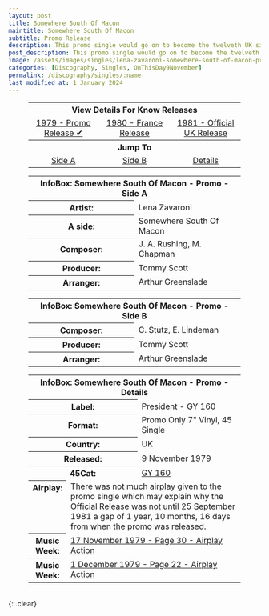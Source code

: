 ```yaml
---
layout: post
title: Somewhere South Of Macon
maintitle: Somewhere South Of Macon
subtitle: Promo Release
description: This promo single would go on to become the twelveth UK single released by Lena Zavaroni.
post_description: This promo single would go on to become the twelveth UK single released by Lena Zavaroni.
image: /assets/images/singles/lena-zavaroni-somewhere-south-of-macon-president.jpg
categories: [Discography, Singles, OnThisDay9November]
permalink: /discography/singles/:name
last_modified_at: 1 January 2024
---
```


<figure class="fig3">
<table style="text-align:center;">
<tr><th colspan="3">View Details For Know Releases</th></tr>
<tr><td style="width:33%;"><a href="#Somewhere%20South%20Of%20Macon">1979 - Promo Release &#x2714;</a></td><td style="width:34%;"><a href="/discography/singles/1980-somewhere-south-of-macon-france">1980 - France Release</a></td><td style="width:33%;"><a href="/discography/singles/1981-09-25-somewhere-south-of-macon-uk">1981 - Official UK Release</a></td></tr>
<tr><th colspan="3">Jump To</th></tr>
<tr><td style="width:20%;"><a href="#infobox1">Side A</a></td><td style="width:20%;"><a href="#infobox2">Side B</a></td><td style="width:20%;"><a href="#infobox3">Details</a></td></tr>
</table>
</figure>

<figure class="fig3">
<table>
<tr id="infobox1"><th colspan="2">InfoBox: Somewhere South Of Macon - Promo - Side A</th></tr>
<tr><th style="width:50%;">Artist:</th><td style="width:50%;">Lena Zavaroni</td></tr>
<tr><th>A side:</th><td>Somewhere South Of Macon</td></tr>
<tr><th>Composer:</th><td>J. A. Rushing, M. Chapman</td></tr>
<tr><th>Producer:</th><td>Tommy Scott</td></tr>
<tr><th>Arranger:</th><td>Arthur Greenslade</td></tr>
</table>
</figure>

<figure class="fig3">
<table>
<tr id="infobox2"><th colspan="2">InfoBox: Somewhere South Of Macon - Promo - Side B</th></tr>
<tr><th style="width:50%;">Composer:</th><td style="width:50%;">C. Stutz, E. Lindeman</td></tr>
<tr><th>Producer:</th><td>Tommy Scott</td></tr>
<tr><th>Arranger:</th><td>Arthur Greenslade</td></tr>
</table>
</figure>

<figure class="fig3">
<table>
<tr id="infobox3"><th colspan="3">InfoBox: Somewhere South Of Macon - Promo - Details</th></tr>
<tr><th colspan="2">Label:</th><td>President - GY 160</td></tr>
<tr><th colspan="2" style="width:50%;">Format:</th><td colspan="2" style="width:50%;">Promo Only 7" Vinyl, 45 Single</td></tr>
<tr><th colspan="2">Country:</th><td>UK</td></tr>
<tr><th colspan="2">Released:</th><td>9 November 1979</td></tr>
<tr><th colspan="2">45Cat:</th><td><a class="external-link" href="http://www.45cat.com/record/gy160">GY 160</a></td></tr>
<tr class="split"><th style="width:15%; vertical-align:top;">Airplay:</th><td colspan="2">There was not much airplay given to the promo single which may explain why the Official Release was not until 25 September 1981 a gap of 1 year, 10 months, 16 days from when the promo was released.</td></tr>
<tr><th>Music Week:</th><td colspan="2"><a class="external-link" href="https://worldradiohistory.com/UK/Music-Week/1979/Music-Week-1979-11-17.pdf#page=30">17 November 1979 - Page 30 - Airplay Action</a></td></tr>
<tr><th>Music Week:</th><td colspan="2"><a class="external-link" href="https://worldradiohistory.com/UK/Music-Week/1979/Music-Week-1979-12-01.pdf#page=22">1 December 1979 - Page 22 - Airplay Action</a></td></tr>
</table>
</figure>

<br />{: .clear}

